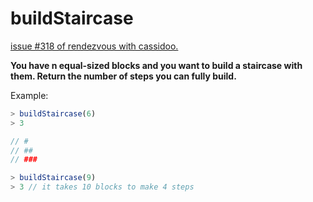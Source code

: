 # buildStaircase

[issue #318 of rendezvous with cassidoo.](https://buttondown.email/cassidoo/archive/let-us-remember-that-our-voice-is-a-precious-gift/)

**You have n equal-sized blocks and you want to build a staircase with them. Return the number of steps you can fully build.**

Example:

```ts
> buildStaircase(6)
> 3

// #
// ##
// ###

> buildStaircase(9)
> 3 // it takes 10 blocks to make 4 steps

```
